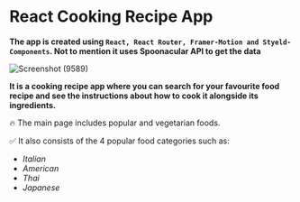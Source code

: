 # React Cooking Recipe App

**The app is created using `React, React Router, Framer-Motion and Styeld-Components`. Not to mention it uses Spoonacular API to get the data**

![Screenshot (9589)](https://github.com/AmirhoseinHesami/delicious-food/assets/86534843/dac6c928-312d-4d46-bee5-df052c80875d)

**It is a cooking recipe app where you can search for your favourite food recipe and see the instructions about how to cook it alongside its ingredients.**

🔥 The main page includes popular and vegetarian foods.

✅ It also consists of the 4 popular food categories such as:

 - *Italian*
 - *American*
 - *Thai*
 - *Japanese*
